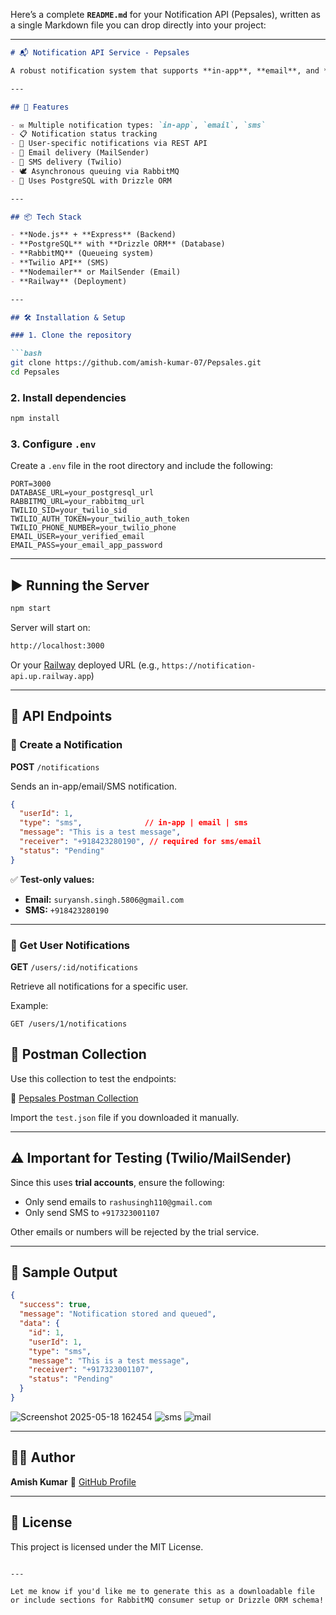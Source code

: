 Here’s a complete **`README.md`** for your Notification API (Pepsales), written as a single Markdown file you can drop directly into your project:

---

````markdown
# 📬 Notification API Service - Pepsales

A robust notification system that supports **in-app**, **email**, and **SMS** notifications. Built with **Node.js**, **Express**, **Drizzle ORM**, **RabbitMQ**, **Twilio**, and **MailSender**, this API is designed to handle scalable and asynchronous notifications for user-specific actions.

---

## 🚀 Features

- ✉️ Multiple notification types: `in-app`, `email`, `sms`
- 📋 Notification status tracking
- 🔔 User-specific notifications via REST API
- 📧 Email delivery (MailSender)
- 📱 SMS delivery (Twilio)
- 🕊️ Asynchronous queuing via RabbitMQ
- 🧠 Uses PostgreSQL with Drizzle ORM

---

## 📦 Tech Stack

- **Node.js** + **Express** (Backend)
- **PostgreSQL** with **Drizzle ORM** (Database)
- **RabbitMQ** (Queueing system)
- **Twilio API** (SMS)
- **Nodemailer** or MailSender (Email)
- **Railway** (Deployment)

---

## 🛠️ Installation & Setup

### 1. Clone the repository

```bash
git clone https://github.com/amish-kumar-07/Pepsales.git
cd Pepsales
````

### 2. Install dependencies

```bash
npm install
```

### 3. Configure `.env`

Create a `.env` file in the root directory and include the following:

```env
PORT=3000
DATABASE_URL=your_postgresql_url
RABBITMQ_URL=your_rabbitmq_url
TWILIO_SID=your_twilio_sid
TWILIO_AUTH_TOKEN=your_twilio_auth_token
TWILIO_PHONE_NUMBER=your_twilio_phone
EMAIL_USER=your_verified_email
EMAIL_PASS=your_email_app_password
```

---

## ▶️ Running the Server

```bash
npm start
```

Server will start on:

```bash
http://localhost:3000
```

Or your [Railway](https://railway.app) deployed URL (e.g., `https://notification-api.up.railway.app`)

---

## 📮 API Endpoints

### 🔹 Create a Notification

**POST** `/notifications`

Sends an in-app/email/SMS notification.

```json
{
  "userId": 1,
  "type": "sms",              // in-app | email | sms
  "message": "This is a test message",
  "receiver": "+918423280190", // required for sms/email
  "status": "Pending"
}
```

✅ **Test-only values:**

* **Email:** `suryansh.singh.5806@gmail.com`
* **SMS:** `+918423280190`

---

### 🔹 Get User Notifications

**GET** `/users/:id/notifications`

Retrieve all notifications for a specific user.

Example:

```http
GET /users/1/notifications
```

## 🧪 Postman Collection

Use this collection to test the endpoints:

🔗 [Pepsales Postman Collection](https://team-test-7339.postman.co/workspace/Team-Test-Workspace~8c86a486-9ff2-49b8-8df4-f02204f01ad0/collection/35001300-61d64344-67bb-4c4c-9146-3a4fc1e7b5f8?action=share&creator=35001300)

Import the `test.json` file if you downloaded it manually.

---

## ⚠️ Important for Testing (Twilio/MailSender)

Since this uses **trial accounts**, ensure the following:

* Only send emails to `rashusingh110@gmail.com`
* Only send SMS to `+917323001107`

Other emails or numbers will be rejected by the trial service.

---

## 📸 Sample Output

```json
{
  "success": true,
  "message": "Notification stored and queued",
  "data": {
    "id": 1,
    "userId": 1,
    "type": "sms",
    "message": "This is a test message",
    "receiver": "+917323001107",
    "status": "Pending"
  }
}
```
![Screenshot 2025-05-18 162454](https://github.com/user-attachments/assets/a6f3436a-e0d1-40e2-9c8c-973934eb9e28)
![sms](https://github.com/user-attachments/assets/6e6e73f8-63aa-425d-b659-3307cc63f891)
![mail](https://github.com/user-attachments/assets/5d36bcb5-0536-46cd-9115-048eeb0eb1ae)



---

## 👨‍💻 Author

**Amish Kumar**
🔗 [GitHub Profile](https://github.com/amish-kumar-07)

---

## 📝 License

This project is licensed under the MIT License.

```

---

Let me know if you'd like me to generate this as a downloadable file or include sections for RabbitMQ consumer setup or Drizzle ORM schema!
```
